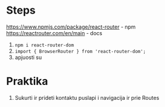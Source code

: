 # Steps

https://www.npmjs.com/package/react-router - npm
https://reactrouter.com/en/main - docs

1. `npm i react-router-dom`
2. `import { BrowserRouter } from 'react-router-dom';`
3. apjuosti <App /> su <BrowserRouter>

# Praktika

1. Sukurti ir prideti kontaktu puslapi i navigacija ir prie Routes
